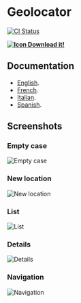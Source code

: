 # Geolocator

[![CI Status](https://github.com/SergioMorchon/fitbit-geolocator/workflows/CI/badge.svg)](https://github.com/SergioMorchon/fitbit-geolocator/actions?query=workflow%3ACI)

**[![Icon](./resources/icon.png) Download it!](https://gam.fitbit.com/gallery/app/6aeb6da0-dfb9-40a5-9fcb-160a5b5e3be5)**

## Documentation

- [English](./doc/en.md).
- [French](./doc/fr.md).
- [Italian](./doc/it.md).
- [Spanish](./doc/es.md).

## Screenshots

### Empty case

![Empty case](./doc/ionic/en/0-list-empty-case.png)

### New location

![New location](./doc/ionic/en/1-new-location.png)

### List

![List](./doc/ionic/en/2-list-filled.png)

### Details

![Details](./doc/ionic/en/3-details.png)

### Navigation

![Navigation](./doc/ionic/en/4-navigation.png)
